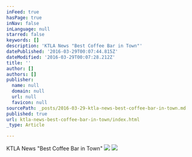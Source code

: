 ```yaml
---
inFeed: true
hasPage: true
inNav: false
inLanguage: null
starred: false
keywords: []
description: 'KTLA News "Best Coffee Bar in Town"'
datePublished: '2016-03-29T00:07:44.815Z'
dateModified: '2016-03-29T00:07:28.212Z'
title: ''
author: []
authors: []
publisher:
  name: null
  domain: null
  url: null
  favicon: null
sourcePath: _posts/2016-03-29-ktla-news-best-coffee-bar-in-town.md
published: true
url: ktla-news-best-coffee-bar-in-town/index.html
_type: Article

---
```

KTLA News "Best Coffee Bar in Town"
![](https://the-grid-user-content.s3-us-west-2.amazonaws.com/9968ea95-7de0-4378-a4de-890efcaf85f5.jpg)
![](https://the-grid-user-content.s3-us-west-2.amazonaws.com/fe4131bb-1d69-47d1-a1a7-9e5eab6d7af1.jpg)